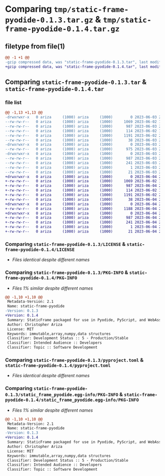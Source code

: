 # Comparing `tmp/static-frame-pyodide-0.1.3.tar.gz` & `tmp/static-frame-pyodide-0.1.4.tar.gz`

## filetype from file(1)

```diff
@@ -1 +1 @@
-gzip compressed data, was "static-frame-pyodide-0.1.3.tar", last modified: Sat Jun  3 22:54:40 2023, max compression
+gzip compressed data, was "static-frame-pyodide-0.1.4.tar", last modified: Sun Jun  4 21:51:32 2023, max compression
```

## Comparing `static-frame-pyodide-0.1.3.tar` & `static-frame-pyodide-0.1.4.tar`

### file list

```diff
@@ -1,13 +1,13 @@
-drwxrwxr-x   0 ariza     (1000) ariza     (1000)        0 2023-06-03 22:54:40.265633 static-frame-pyodide-0.1.3/
--rw-rw-r--   0 ariza     (1000) ariza     (1000)     1069 2023-06-02 14:53:38.000000 static-frame-pyodide-0.1.3/LICENSE
--rw-rw-r--   0 ariza     (1000) ariza     (1000)      987 2023-06-03 22:54:40.265633 static-frame-pyodide-0.1.3/PKG-INFO
--rw-rw-r--   0 ariza     (1000) ariza     (1000)      114 2023-06-02 14:53:38.000000 static-frame-pyodide-0.1.3/README.md
--rw-rw-r--   0 ariza     (1000) ariza     (1000)     1191 2023-06-02 23:47:09.000000 static-frame-pyodide-0.1.3/pyproject.toml
--rw-rw-r--   0 ariza     (1000) ariza     (1000)       38 2023-06-03 22:54:40.265633 static-frame-pyodide-0.1.3/setup.cfg
-drwxrwxr-x   0 ariza     (1000) ariza     (1000)        0 2023-06-03 22:54:40.261634 static-frame-pyodide-0.1.3/static_frame_pyodide/
--rw-rw-r--   0 ariza     (1000) ariza     (1000)      975 2023-06-03 22:54:24.000000 static-frame-pyodide-0.1.3/static_frame_pyodide/__init__.py
-drwxrwxr-x   0 ariza     (1000) ariza     (1000)        0 2023-06-03 22:54:40.265633 static-frame-pyodide-0.1.3/static_frame_pyodide.egg-info/
--rw-rw-r--   0 ariza     (1000) ariza     (1000)      987 2023-06-03 22:54:40.000000 static-frame-pyodide-0.1.3/static_frame_pyodide.egg-info/PKG-INFO
--rw-rw-r--   0 ariza     (1000) ariza     (1000)      241 2023-06-03 22:54:40.000000 static-frame-pyodide-0.1.3/static_frame_pyodide.egg-info/SOURCES.txt
--rw-rw-r--   0 ariza     (1000) ariza     (1000)        1 2023-06-03 22:54:40.000000 static-frame-pyodide-0.1.3/static_frame_pyodide.egg-info/dependency_links.txt
--rw-rw-r--   0 ariza     (1000) ariza     (1000)       21 2023-06-03 22:54:40.000000 static-frame-pyodide-0.1.3/static_frame_pyodide.egg-info/top_level.txt
+drwxrwxr-x   0 ariza     (1000) ariza     (1000)        0 2023-06-04 21:51:32.938228 static-frame-pyodide-0.1.4/
+-rw-rw-r--   0 ariza     (1000) ariza     (1000)     1069 2023-06-02 14:53:38.000000 static-frame-pyodide-0.1.4/LICENSE
+-rw-rw-r--   0 ariza     (1000) ariza     (1000)      987 2023-06-04 21:51:32.934228 static-frame-pyodide-0.1.4/PKG-INFO
+-rw-rw-r--   0 ariza     (1000) ariza     (1000)      114 2023-06-02 14:53:38.000000 static-frame-pyodide-0.1.4/README.md
+-rw-rw-r--   0 ariza     (1000) ariza     (1000)     1191 2023-06-02 23:47:09.000000 static-frame-pyodide-0.1.4/pyproject.toml
+-rw-rw-r--   0 ariza     (1000) ariza     (1000)       38 2023-06-04 21:51:32.938228 static-frame-pyodide-0.1.4/setup.cfg
+drwxrwxr-x   0 ariza     (1000) ariza     (1000)        0 2023-06-04 21:51:32.934228 static-frame-pyodide-0.1.4/static_frame_pyodide/
+-rw-rw-r--   0 ariza     (1000) ariza     (1000)     1188 2023-06-04 21:49:45.000000 static-frame-pyodide-0.1.4/static_frame_pyodide/__init__.py
+drwxrwxr-x   0 ariza     (1000) ariza     (1000)        0 2023-06-04 21:51:32.934228 static-frame-pyodide-0.1.4/static_frame_pyodide.egg-info/
+-rw-rw-r--   0 ariza     (1000) ariza     (1000)      987 2023-06-04 21:51:32.000000 static-frame-pyodide-0.1.4/static_frame_pyodide.egg-info/PKG-INFO
+-rw-rw-r--   0 ariza     (1000) ariza     (1000)      241 2023-06-04 21:51:32.000000 static-frame-pyodide-0.1.4/static_frame_pyodide.egg-info/SOURCES.txt
+-rw-rw-r--   0 ariza     (1000) ariza     (1000)        1 2023-06-04 21:51:32.000000 static-frame-pyodide-0.1.4/static_frame_pyodide.egg-info/dependency_links.txt
+-rw-rw-r--   0 ariza     (1000) ariza     (1000)       21 2023-06-04 21:51:32.000000 static-frame-pyodide-0.1.4/static_frame_pyodide.egg-info/top_level.txt
```

### Comparing `static-frame-pyodide-0.1.3/LICENSE` & `static-frame-pyodide-0.1.4/LICENSE`

 * *Files identical despite different names*

### Comparing `static-frame-pyodide-0.1.3/PKG-INFO` & `static-frame-pyodide-0.1.4/PKG-INFO`

 * *Files 1% similar despite different names*

```diff
@@ -1,10 +1,10 @@
 Metadata-Version: 2.1
 Name: static-frame-pyodide
-Version: 0.1.3
+Version: 0.1.4
 Summary: StaticFrame packaged for use in Pyodide, PyScript, and WebAssembly/Emscripten environments
 Author: Christopher Ariza
 License: MIT
 Keywords: immutable,array,numpy,data structures
 Classifier: Development Status :: 5 - Production/Stable
 Classifier: Intended Audience :: Developers
 Classifier: Topic :: Software Development
```

### Comparing `static-frame-pyodide-0.1.3/pyproject.toml` & `static-frame-pyodide-0.1.4/pyproject.toml`

 * *Files identical despite different names*

### Comparing `static-frame-pyodide-0.1.3/static_frame_pyodide.egg-info/PKG-INFO` & `static-frame-pyodide-0.1.4/static_frame_pyodide.egg-info/PKG-INFO`

 * *Files 1% similar despite different names*

```diff
@@ -1,10 +1,10 @@
 Metadata-Version: 2.1
 Name: static-frame-pyodide
-Version: 0.1.3
+Version: 0.1.4
 Summary: StaticFrame packaged for use in Pyodide, PyScript, and WebAssembly/Emscripten environments
 Author: Christopher Ariza
 License: MIT
 Keywords: immutable,array,numpy,data structures
 Classifier: Development Status :: 5 - Production/Stable
 Classifier: Intended Audience :: Developers
 Classifier: Topic :: Software Development
```

